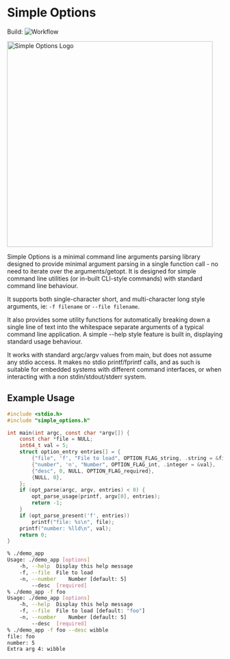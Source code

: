 # Simple Options
Build: <img src="https://github.com/AndreRenaud/simple_options/actions/workflows/build_and_test.yml/badge.svg" alt="Workflow"/>

<img src="https://raw.githubusercontent.com/AndreRenaud/simple_options/master/logo.png" alt="Simple Options Logo" width="480"/>

Simple Options is a minimal command line arguments parsing library designed
to provide minimal argument parsing in a single function call - no need
to iterate over the arguments/getopt.
It is designed for simple command line utilities (or in-built CLI-style
commands) with standard command line behaviour.

It supports both single-character short, and multi-character long style
arguments, ie: `-f filename` or `--file filename`.

It also provides some utility functions for automatically breaking down a
single line of text into the whitespace separate arguments of a typical
command line application. A simple --help style feature is built in,
displaying standard usage behaviour.

It works with standard argc/argv values from main, but does not assume
any stdio access. It makes no stdio printf/fprintf calls, and as such is
suitable for embedded systems with different command interfaces, or when
interacting with a non stdin/stdout/stderr system.

## Example Usage
```c
#include <stdio.h>
#include "simple_options.h"

int main(int argc, const char *argv[]) {
	const char *file = NULL;
	int64_t val = 5;
	struct option_entry entries[] = {
		{"file", 'f', "File to load", OPTION_FLAG_string, .string = &file},
		{"number", 'n', "Number", OPTION_FLAG_int, .integer = &val},
		{"desc", 0, NULL, OPTION_FLAG_required},
		{NULL, 0},
	};
	if (opt_parse(argc, argv, entries) < 0) {
		opt_parse_usage(printf, argv[0], entries);
		return -1;
	}
	if (opt_parse_present('f', entries))
		printf("file: %s\n", file);
	printf("number: %lld\n", val);
	return 0;
}
```


```sh
% ./demo_app
Usage: ./demo_app [options]
	-h, --help	Display this help message
	-f, --file	File to load
	-n, --number	Number [default: 5]
	    --desc	[required]
% ./demo_app -f foo
Usage: ./demo_app [options]
	-h, --help	Display this help message
	-f, --file	File to load [default: "foo"]
	-n, --number	Number [default: 5]
	    --desc	[required]
% ./demo_app -f foo --desc wibble
file: foo
number: 5
Extra arg 4: wibble
```
